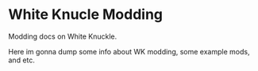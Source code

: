# White Knucle Modding
Modding docs on White Knuckle.

Here im gonna dump some info about WK modding, some example mods, and etc.
